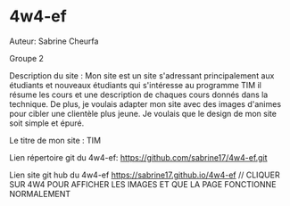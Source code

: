 # 4w4-ef

Auteur: Sabrine Cheurfa

Groupe 2

Description du site :
Mon site est un site s'adressant principalement aux étudiants et nouveaux étudiants qui s'intéresse au programme TIM il résume les cours et une description de chaques cours donnés dans la technique. De plus, je voulais adapter mon site avec des images d'animes pour cibler une clientèle plus jeune. Je voulais que le design de mon site soit simple et épuré.

Le titre de mon site : TIM 

Lien répertoire git du 4w4-ef:
https://github.com/sabrine17/4w4-ef.git

Lien site git hub du 4w4-ef
https://sabrine17.github.io/4w4-ef
// CLIQUER SUR 4W4 POUR AFFICHER LES IMAGES ET QUE LA PAGE FONCTIONNE NORMALEMENT




